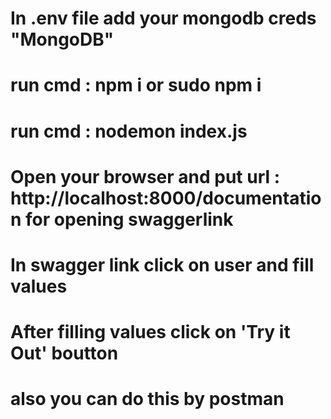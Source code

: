 # In .env file add your mongodb creds "MongoDB"

# run cmd : npm i or sudo npm i

# run cmd : nodemon index.js

# Open your browser and put url : http://localhost:8000/documentation for opening swaggerlink

# In swagger link click on user and fill values 

# After filling values click on 'Try it Out' boutton
# also you can do this by postman
